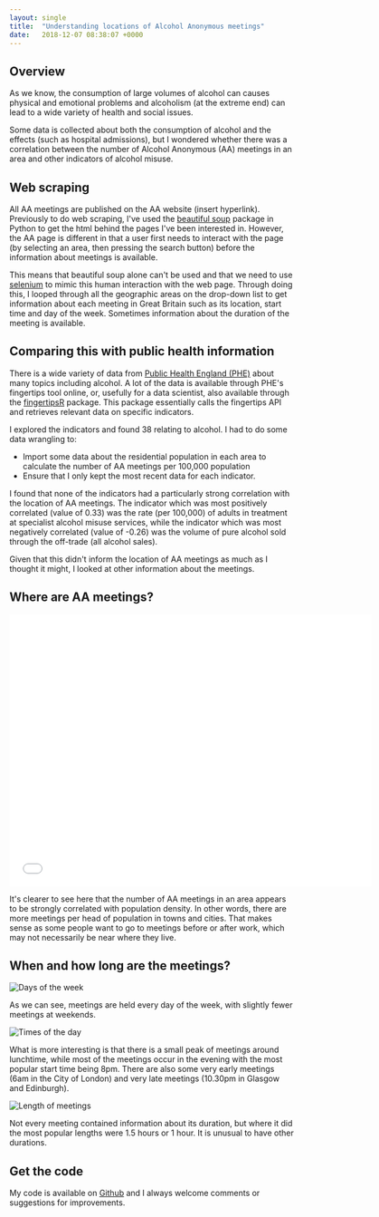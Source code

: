 ```yaml
---
layout: single
title:  "Understanding locations of Alcohol Anonymous meetings"
date:   2018-12-07 08:38:07 +0000
---
```

## Overview
 
As we know, the consumption of large volumes of alcohol can causes physical and emotional problems and alcoholism (at the extreme end) can lead to a wide variety of health and social issues.

Some data is collected about both the consumption of alcohol and the effects (such as hospital admissions), but I wondered whether there was a correlation between the number of Alcohol Anonymous (AA) meetings in an area and other indicators of alcohol misuse.
 
## Web scraping
 
All AA meetings are published on the AA website (insert hyperlink). Previously to do web scraping, I&#39;ve used the [beautiful soup](https://www.crummy.com/software/BeautifulSoup/) package in Python to get the html behind the pages I&#39;ve been interested in. However, the AA page is different in that a user first needs to interact with the page (by selecting an area, then pressing the search button) before the information about meetings is available.

This means that beautiful soup alone can't be used and that we need to use [selenium](https://www.seleniumhq.org/) to mimic this human interaction with the web page. Through doing this, I looped through all the geographic areas on the drop-down list to get information about each meeting in Great Britain such as its location, start time and day of the week. Sometimes information about the duration of the meeting is available.
 
## Comparing this with public health information
 
There is a wide variety of data from [Public Health England (PHE)](https://www.gov.uk/government/organisations/public-health-england) about many topics including alcohol. A lot of the data is available through PHE&#39;s fingertips tool online, or, usefully for a data scientist, also available through the [fingertipsR](https://cran.r-project.org/web/packages/fingertipsR/index.html) package. This package essentially calls the fingertips API and retrieves relevant data on specific indicators.

I explored the indicators and found 38 relating to alcohol. I had to do some data wrangling to:
- Import some data about the residential population in each area to calculate the number of AA meetings per 100,000 population
- Ensure that I only kept the most recent data for each indicator.

I found that none of the indicators had a particularly strong correlation with the location of AA meetings. The indicator which was most positively correlated (value of 0.33) was the rate (per 100,000) of adults in treatment at specialist alcohol misuse services, while the indicator which was most negatively correlated (value of -0.26) was the volume of pure alcohol sold through the off-trade (all alcohol sales).

Given that this didn't inform the location of AA meetings as much as I thought it might, I looked at other information about the meetings.

## Where are AA meetings?

<embed src="/assets/aa_map.html" width="640" height="480">

It's clearer to see here that the number of AA meetings in an area appears to be strongly correlated with population density. In other words, there are more meetings per head of population in towns and cities. That makes sense as some people want to go to meetings before or after work, which may not necessarily be near where they live.

## When and how long are the meetings?

![Days of the week]({{site.url}}/assets/aa_Day_of_week.png)

As we can see, meetings are held every day of the week, with slightly fewer meetings at weekends.

![Times of the day]({{site.url}}/assets/aa_Start_time.png)

What is more interesting is that there is a small peak of meetings around lunchtime, while most of the meetings occur in the evening with the most popular start time being 8pm. There are also some very early meetings (6am in the City of London) and very late meetings (10.30pm in Glasgow and Edinburgh).

![Length of meetings]({{site.url}}/assets/aa_Duration.png)

Not every meeting contained information about its duration, but where it did the most popular lengths were 1.5 hours or 1 hour. It is unusual to have other durations.

## Get the code

My code is available on [Github](https://github.com/gaskyk/aa_meetings) and I always welcome comments or suggestions for improvements.

